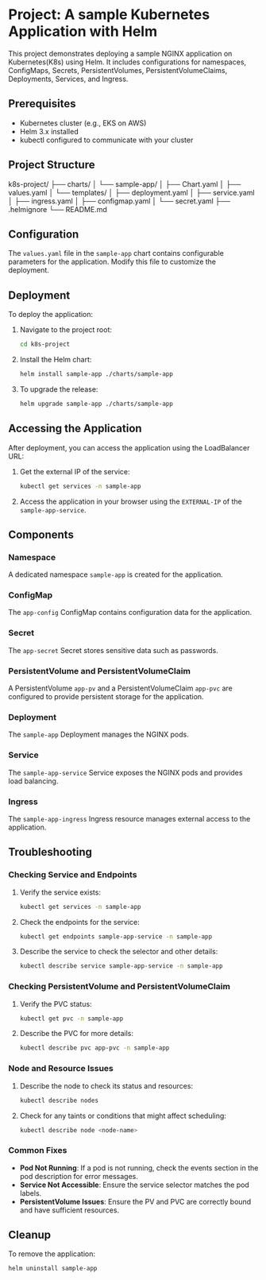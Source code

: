 
# Project: A sample Kubernetes Application with Helm

This project demonstrates deploying a sample NGINX application on Kubernetes(K8s) using Helm. It includes configurations for namespaces, ConfigMaps, Secrets, PersistentVolumes, PersistentVolumeClaims, Deployments, Services, and Ingress.

## Prerequisites

- Kubernetes cluster (e.g., EKS on AWS)
- Helm 3.x installed
- kubectl configured to communicate with your cluster

## Project Structure
k8s-project/
├── charts/
│   └── sample-app/
│       ├── Chart.yaml
│       ├── values.yaml
│       └── templates/
│           ├── deployment.yaml
│           ├── service.yaml
│           ├── ingress.yaml
│           ├── configmap.yaml
│           └── secret.yaml
├── .helmignore
└── README.md



## Configuration

The `values.yaml` file in the `sample-app` chart contains configurable parameters for the application. Modify this file to customize the deployment.

## Deployment

To deploy the application:

1. Navigate to the project root:

    ```bash
    cd k8s-project
    ```

2. Install the Helm chart:

    ```bash
    helm install sample-app ./charts/sample-app
    ```

3. To upgrade the release:

    ```bash
    helm upgrade sample-app ./charts/sample-app
    ```

## Accessing the Application

After deployment, you can access the application using the LoadBalancer URL:

1. Get the external IP of the service:

    ```bash
    kubectl get services -n sample-app
    ```

2. Access the application in your browser using the `EXTERNAL-IP` of the `sample-app-service`.

## Components

### Namespace
A dedicated namespace `sample-app` is created for the application.

### ConfigMap
The `app-config` ConfigMap contains configuration data for the application.

### Secret
The `app-secret` Secret stores sensitive data such as passwords.

### PersistentVolume and PersistentVolumeClaim
A PersistentVolume `app-pv` and a PersistentVolumeClaim `app-pvc` are configured to provide persistent storage for the application.

### Deployment
The `sample-app` Deployment manages the NGINX pods.

### Service
The `sample-app-service` Service exposes the NGINX pods and provides load balancing.

### Ingress
The `sample-app-ingress` Ingress resource manages external access to the application.

## Troubleshooting

### Checking Service and Endpoints

1. Verify the service exists:

    ```bash
    kubectl get services -n sample-app
    ```

2. Check the endpoints for the service:

    ```bash
    kubectl get endpoints sample-app-service -n sample-app
    ```

3. Describe the service to check the selector and other details:

    ```bash
    kubectl describe service sample-app-service -n sample-app
    ```

### Checking PersistentVolume and PersistentVolumeClaim

1. Verify the PVC status:

    ```bash
    kubectl get pvc -n sample-app
    ```

2. Describe the PVC for more details:

    ```bash
    kubectl describe pvc app-pvc -n sample-app
    ```

### Node and Resource Issues

1. Describe the node to check its status and resources:

    ```bash
    kubectl describe nodes
    ```

2. Check for any taints or conditions that might affect scheduling:

    ```bash
    kubectl describe node <node-name>
    ```

### Common Fixes

- **Pod Not Running**: If a pod is not running, check the events section in the pod description for error messages.
- **Service Not Accessible**: Ensure the service selector matches the pod labels.
- **PersistentVolume Issues**: Ensure the PV and PVC are correctly bound and have sufficient resources.

## Cleanup

To remove the application:

```bash
helm uninstall sample-app
